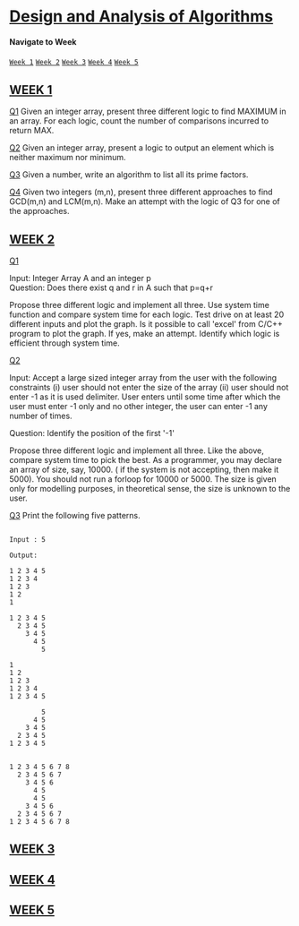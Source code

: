 # [Design and Analysis of Algorithms](https://github.com/HarishShan23/daa_codes)

#### Navigate to Week 

<a href="#w1"> `Week 1`</a>	
<a href="#w2"> `Week 2`</a>
<a href="#w3"> `Week 3`</a>	
<a href="#w4"> `Week 4`</a>
<a href="#w5"> `Week 5`</a>	


## [WEEK 1](https://github.com/HarishShan23/daa_codes/tree/main/Week%201)<span id="w1"></span>

[Q1](https://github.com/HarishShan23/daa_codes/blob/main/Week%201/find_max.cpp) Given an integer array, present three different logic to find MAXIMUM in an array. For each logic, count the number of comparisons incurred to return MAX. 

[Q2](https://github.com/HarishShan23/daa_codes/blob/main/Week%201/neither_min_nor_max.cpp) Given an integer array, present a logic to output an element which is neither maximum nor minimum. 

[Q3](https://github.com/HarishShan23/daa_codes/blob/main/Week%201/prime_factors.cpp) Given a number, write an algorithm to list all its prime factors.

[Q4](https://github.com/HarishShan23/daa_codes/blob/main/Week%201/gcd_lcm.cpp) Given two integers (m,n), present three different approaches to find GCD(m,n) and LCM(m,n). Make an attempt with the logic of Q3 for one of the approaches.

## [WEEK 2](https://github.com/HarishShan23/daa_codes/tree/main/Week%202)<span id="w2"></span>

[Q1](https://github.com/HarishShan23/daa_codes/blob/main/Week%201/find_max.cpp) 

Input: Integer Array A and an integer p  
Question: Does there exist q and r in A such that p=q+r

Propose three different logic and implement all three. Use system time function and compare system time for each logic. Test drive on at least 20 different inputs and plot the graph. Is it possible to call 'excel' from C/C++ program to plot the graph. If yes, make an attempt. Identify which logic is efficient through system time.

[Q2](https://github.com/HarishShan23/daa_codes/blob/main/Week%201/neither_min_nor_max.cpp) 

Input: Accept a large sized integer array from the user with the following constraints  (i) user should not enter the size of the array  (ii) user should not enter -1 as it is used delimiter. User enters until some time after which the user must enter -1 only and no other integer, the user can enter -1 any number of times.

Question:  Identify the position of the first '-1'

Propose three different logic and implement all three. Like the above, compare system time to pick the best. As a programmer, you may declare an array of size, say, 10000. ( if the system is not accepting, then make it 5000). You should not run a forloop for 10000 or 5000. The size is given only for modelling purposes, in theoretical sense, the size is unknown to the user.

[Q3](https://github.com/HarishShan23/daa_codes/blob/main/Week%201/prime_factors.cpp) Print the following five patterns. 

```text

Input : 5

Output:  

1 2 3 4 5
1 2 3 4
1 2 3
1 2
1

1 2 3 4 5
  2 3 4 5
    3 4 5
      4 5
        5

1
1 2
1 2 3
1 2 3 4
1 2 3 4 5

        5
      4 5
    3 4 5
  2 3 4 5
1 2 3 4 5


1 2 3 4 5 6 7 8
  2 3 4 5 6 7
    3 4 5 6
      4 5
      4 5
    3 4 5 6
  2 3 4 5 6 7
1 2 3 4 5 6 7 8
```

## [WEEK 3](https://github.com/HarishShan23/daa_codes/tree/main/Week%203)<span id="w3"></span>

## [WEEK 4](https://github.com/HarishShan23/daa_codes/tree/main/Week%204)<span id="w4"></span>

## [WEEK 5](https://github.com/HarishShan23/daa_codes/tree/main/Week%205)<span id="w5"></span>